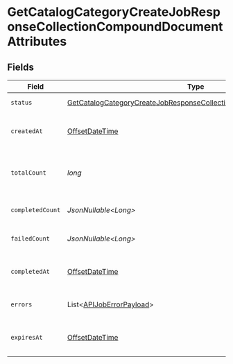 # GetCatalogCategoryCreateJobResponseCollectionCompoundDocumentAttributes


## Fields

| Field                                                                                                                                                                 | Type                                                                                                                                                                  | Required                                                                                                                                                              | Description                                                                                                                                                           | Example                                                                                                                                                               |
| --------------------------------------------------------------------------------------------------------------------------------------------------------------------- | --------------------------------------------------------------------------------------------------------------------------------------------------------------------- | --------------------------------------------------------------------------------------------------------------------------------------------------------------------- | --------------------------------------------------------------------------------------------------------------------------------------------------------------------- | --------------------------------------------------------------------------------------------------------------------------------------------------------------------- |
| `status`                                                                                                                                                              | [GetCatalogCategoryCreateJobResponseCollectionCompoundDocumentStatus](../../models/components/GetCatalogCategoryCreateJobResponseCollectionCompoundDocumentStatus.md) | :heavy_check_mark:                                                                                                                                                    | Status of the asynchronous job.                                                                                                                                       | processing                                                                                                                                                            |
| `createdAt`                                                                                                                                                           | [OffsetDateTime](https://docs.oracle.com/javase/8/docs/api/java/time/OffsetDateTime.html)                                                                             | :heavy_check_mark:                                                                                                                                                    | The date and time the job was created in ISO 8601 format (YYYY-MM-DDTHH:MM:SS.mmmmmm).                                                                                | 2022-11-08T00:00:00+00:00                                                                                                                                             |
| `totalCount`                                                                                                                                                          | *long*                                                                                                                                                                | :heavy_check_mark:                                                                                                                                                    | The total number of operations to be processed by the job. See `completed_count` for the job's current progress.                                                      | 10                                                                                                                                                                    |
| `completedCount`                                                                                                                                                      | *JsonNullable\<Long>*                                                                                                                                                 | :heavy_minus_sign:                                                                                                                                                    | The total number of operations that have been completed by the job.                                                                                                   | 9                                                                                                                                                                     |
| `failedCount`                                                                                                                                                         | *JsonNullable\<Long>*                                                                                                                                                 | :heavy_minus_sign:                                                                                                                                                    | The total number of operations that have failed as part of the job.                                                                                                   | 1                                                                                                                                                                     |
| `completedAt`                                                                                                                                                         | [OffsetDateTime](https://docs.oracle.com/javase/8/docs/api/java/time/OffsetDateTime.html)                                                                             | :heavy_minus_sign:                                                                                                                                                    | Date and time the job was completed in ISO 8601 format (YYYY-MM-DDTHH:MM:SS.mmmmmm).                                                                                  | 2022-11-08T00:00:00+00:00                                                                                                                                             |
| `errors`                                                                                                                                                              | List\<[APIJobErrorPayload](../../models/components/APIJobErrorPayload.md)>                                                                                            | :heavy_minus_sign:                                                                                                                                                    | Array of errors encountered during the processing of the job.                                                                                                         |                                                                                                                                                                       |
| `expiresAt`                                                                                                                                                           | [OffsetDateTime](https://docs.oracle.com/javase/8/docs/api/java/time/OffsetDateTime.html)                                                                             | :heavy_minus_sign:                                                                                                                                                    | Date and time the job expires in ISO 8601 format (YYYY-MM-DDTHH:MM:SS.mmmmmm).                                                                                        | 2022-11-08T00:00:00+00:00                                                                                                                                             |